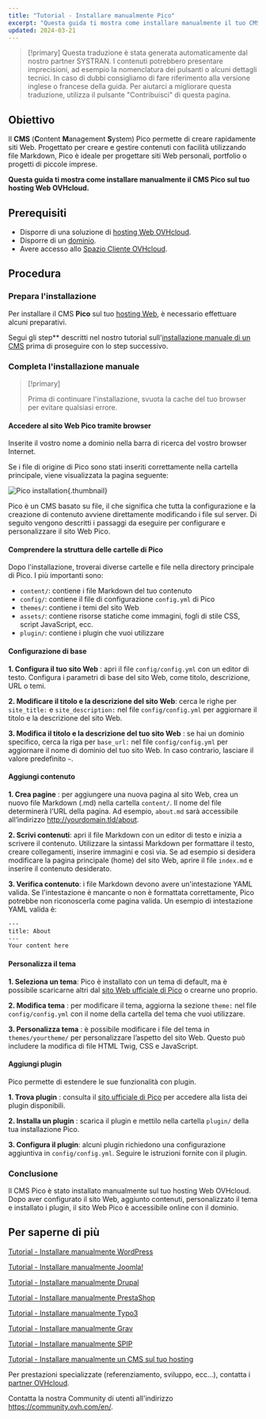 ```yaml
---
title: "Tutorial - Installare manualmente Pico"
excerpt: "Questa guida ti mostra come installare manualmente il tuo CMS Pico"
updated: 2024-03-21
---
```


> [!primary]
> Questa traduzione è stata generata automaticamente dal nostro partner SYSTRAN. I contenuti potrebbero presentare imprecisioni, ad esempio la nomenclatura dei pulsanti o alcuni dettagli tecnici. In caso di dubbi consigliamo di fare riferimento alla versione inglese o francese della guida. Per aiutarci a migliorare questa traduzione, utilizza il pulsante "Contribuisci" di questa pagina.
>

## Obiettivo

Il **CMS** (**C**ontent **M**anagement **S**ystem) Pico permette di creare rapidamente siti Web. Progettato per creare e gestire contenuti con facilità utilizzando file Markdown, Pico è ideale per progettare siti Web personali, portfolio o progetti di piccole imprese.

**Questa guida ti mostra come installare manualmente il CMS Pico sul tuo hosting Web OVHcloud.**

## Prerequisiti

- Disporre di una soluzione di [hosting Web OVHcloud](hosting.).
- Disporre di un [dominio](domains.).
- Avere accesso allo [Spazio Cliente OVHcloud](manager.).

## Procedura

### Prepara l'installazione

Per installare il CMS **Pico** sul tuo [hosting Web](hosting.), è necessario effettuare alcuni preparativi.

Segui gli step** descritti nel nostro tutorial sull'[installazione manuale di un CMS](cms_manual_installation1.) prima di proseguire con lo step successivo.

### Completa l'installazione manuale

> [!primary]
>
> Prima di continuare l'installazione, svuota la cache del tuo browser per evitare qualsiasi errore.
>

#### Accedere al sito Web Pico tramite browser

Inserite il vostro nome a dominio nella barra di ricerca del vostro browser Internet.

Se i file di origine di Pico sono stati inseriti correttamente nella cartella principale, viene visualizzata la pagina seguente:

![Pico installation](welcome_page.png){.thumbnail}

Pico è un CMS basato su file, il che significa che tutta la configurazione e la creazione di contenuto avviene direttamente modificando i file sul server. Di seguito vengono descritti i passaggi da eseguire per configurare e personalizzare il sito Web Pico.

#### Comprendere la struttura delle cartelle di Pico

Dopo l'installazione, troverai diverse cartelle e file nella directory principale di Pico. I più importanti sono:

- `content/`: contiene i file Markdown del tuo contenuto
- `config/`: contiene il file di configurazione `config.yml` di Pico
- `themes/`: contiene i temi del sito Web
- `assets/`: contiene risorse statiche come immagini, fogli di stile CSS, script JavaScript, ecc.
- `plugin/`: contiene i plugin che vuoi utilizzare

#### Configurazione di base

**1. Configura il tuo sito Web** : apri il file `config/config.yml` con un editor di testo. Configura i parametri di base del sito Web, come titolo, descrizione, URL o temi.

**2. Modificare il titolo e la descrizione del sito Web**: cerca le righe per `site_title:` e `site_description:` nel file `config/config.yml` per aggiornare il titolo e la descrizione del sito Web.

**3. Modifica il titolo e la descrizione del tuo sito Web** : se hai un dominio specifico, cerca la riga per `base_url:` nel file `config/config.yml` per aggiornare il nome di dominio del tuo sito Web. In caso contrario, lasciare il valore predefinito `~`.

#### Aggiungi contenuto

**1. Crea pagine** : per aggiungere una nuova pagina al sito Web, crea un nuovo file Markdown (.md) nella cartella `content/`. Il nome del file determinerà l'URL della pagina. Ad esempio, `about.md` sarà accessibile all’indirizzo http://yourdomain.tld/about.

**2. Scrivi contenuti**: apri il file Markdown con un editor di testo e inizia a scrivere il contenuto. Utilizzare la sintassi Markdown per formattare il testo, creare collegamenti, inserire immagini e così via. Se ad esempio si desidera modificare la pagina principale (home) del sito Web, aprire il file `index.md` e inserire il contenuto desiderato.

**3. Verifica contenuto**: i file Markdown devono avere un'intestazione YAML valida. Se l'intestazione è mancante o non è formattata correttamente, Pico potrebbe non riconoscerla come pagina valida. Un esempio di intestazione YAML valida è:

```bash
---
title: About
---
Your content here
```

#### Personalizza il tema

**1. Seleziona un tema**: Pico è installato con un tema di default, ma è possibile scaricarne altri dal [sito Web ufficiale di Pico](https://picocms.org/themes/) o crearne uno proprio.

**2. Modifica tema** : per modificare il tema, aggiorna la sezione `theme:` nel file `config/config.yml` con il nome della cartella del tema che vuoi utilizzare.

**3. Personalizza tema** : è possibile modificare i file del tema in `themes/yourtheme/` per personalizzare l’aspetto del sito Web. Questo può includere la modifica di file HTML Twig, CSS e JavaScript.

#### Aggiungi plugin

Pico permette di estendere le sue funzionalità con plugin.

**1. Trova plugin** : consulta il [sito ufficiale di Pico](https://picocms.org/plugins/) per accedere alla lista dei plugin disponibili.

**2. Installa un plugin** : scarica il plugin e mettilo nella cartella `plugin/` della tua installazione Pico.

**3. Configura il plugin**: alcuni plugin richiedono una configurazione aggiuntiva in `config/config.yml`. Seguire le istruzioni fornite con il plugin.

### Conclusione

Il CMS Pico è stato installato manualmente sul tuo hosting Web OVHcloud. Dopo aver configurato il sito Web, aggiunto contenuti, personalizzato il tema e installato i plugin, il sito Web Pico è accessibile online con il dominio.

## Per saperne di più <a name="go-further"></a>

[Tutorial - Installare manualmente WordPress](cms_manual_installation_wordpress1.)

[Tutorial - Installare manualmente Joomla!](cms_manual_installation_joomla1.)

[Tutorial - Installare manualmente Drupal](cms_manual_installation_drupal1.)

[Tutorial - Installare manualmente PrestaShop](cms_manual_installation_prestashop1.)

[Tutorial - Installare manualmente Typo3](cms_manual_installation_typo31.)

[Tutorial - Installare manualmente Grav](cms_manual_installation_grav1.)

[Tutorial - Installare manualmente SPIP](cms_manual_installation_spip1.)

[Tutorial - Installare manualmente un CMS sul tuo hosting](cms_manual_installation1.)
 
Per prestazioni specializzate (referenziamento, sviluppo, ecc...), contatta i [partner OVHcloud](partner.).
 
Contatta la nostra Community di utenti all'indirizzo <https://community.ovh.com/en/>.